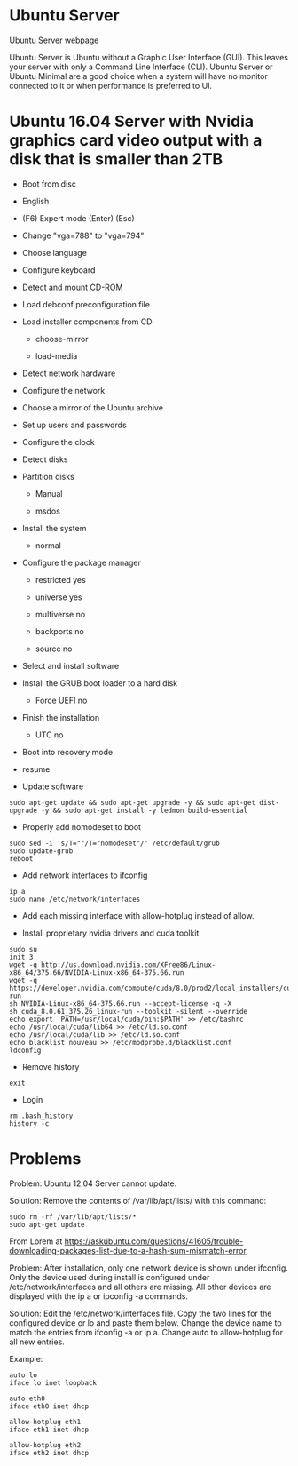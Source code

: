 # Ubuntu Server

[Ubuntu Server webpage](https://www.ubuntu.com/download/server)

Ubuntu Server is Ubuntu without a Graphic User Interface (GUI).  This leaves your server with only a Command Line Interface (CLI).  Ubuntu Server or Ubuntu Minimal are a good choice when a system will have no monitor connected to it or when performance is preferred to UI.

# Ubuntu 16.04 Server with Nvidia graphics card video output with a disk that is smaller than 2TB

* Boot from disc

* English

* (F6) Expert mode (Enter) (Esc)

* Change "vga=788" to "vga=794"

* Choose language

* Configure keyboard

* Detect and mount CD-ROM

* Load debconf preconfiguration file

* Load installer components from CD

  * choose-mirror

  * load-media

* Detect network hardware

* Configure the network

* Choose a mirror of the Ubuntu archive

* Set up users and passwords

* Configure the clock

* Detect disks

* Partition disks

  * Manual

  * msdos

* Install the system

  * normal

* Configure the package manager

  * restricted yes

  * universe yes

  * multiverse no

  * backports no

  * source no

* Select and install software

* Install the GRUB boot loader to a hard disk
	
  * Force UEFI no

* Finish the installation
	
  * UTC no



* Boot into recovery mode

* resume

* Update software
```
sudo apt-get update && sudo apt-get upgrade -y && sudo apt-get dist-upgrade -y && sudo apt-get install -y ledmon build-essential
```
* Properly add nomodeset to boot

```
sudo sed -i 's/T=""/T="nomodeset"/' /etc/default/grub
sudo update-grub
reboot
```

* Add network interfaces to ifconfig
```
ip a
sudo nano /etc/network/interfaces
```
* Add each missing interface with allow-hotplug instead of allow.

* Install proprietary nvidia drivers and cuda toolkit
```
sudo su
init 3
wget -q http://us.download.nvidia.com/XFree86/Linux-x86_64/375.66/NVIDIA-Linux-x86_64-375.66.run
wget -q https://developer.nvidia.com/compute/cuda/8.0/prod2/local_installers/cuda_8.0.61_375.26_linux-run
sh NVIDIA-Linux-x86_64-375.66.run --accept-license -q -X
sh cuda_8.0.61_375.26_linux-run --toolkit -silent --override
echo export 'PATH=/usr/local/cuda/bin:$PATH' >> /etc/bashrc
echo /usr/local/cuda/lib64 >> /etc/ld.so.conf
echo /usr/local/cuda/lib >> /etc/ld.so.conf
echo blacklist nouveau >> /etc/modprobe.d/blacklist.conf
ldconfig
```
* Remove history
```
exit
```
* Login
```
rm .bash_history
history -c
```

# Problems

Problem: Ubuntu 12.04 Server cannot update.

Solution: Remove the contents of /var/lib/apt/lists/ with this command:

```
sudo rm -rf /var/lib/apt/lists/*
sudo apt-get update
```

From Lorem at https://askubuntu.com/questions/41605/trouble-downloading-packages-list-due-to-a-hash-sum-mismatch-error


Problem: After installation, only one network device is shown under ifconfig.  Only the device used during install is configured under /etc/network/interfaces and all others are missing.  All other devices are displayed with the ip a or ipconfig -a commands.

Solution: Edit the /etc/network/interfaces file.  Copy the two lines for the configured device or lo and paste them below.  Change the device name to match the entries from ifconfig -a or ip a.  Change auto to allow-hotplug for all new entries.

Example:
```
auto lo
iface lo inet loopback

auto eth0
iface eth0 inet dhcp

allow-hotplug eth1
iface eth1 inet dhcp

allow-hotplug eth2
iface eth2 inet dhcp
```
